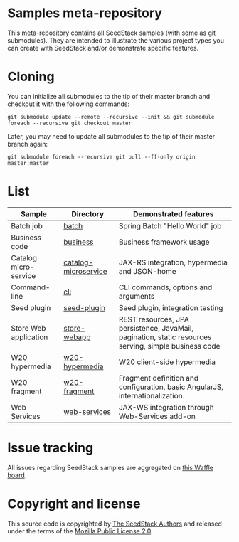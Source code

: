 # Samples meta-repository

This meta-repository contains all SeedStack samples (with some as git submodules). They are intended to illustrate the various project types you can create with SeedStack and/or demonstrate specific features.

# Cloning

You can initialize all submodules to the tip of their master branch and checkout it with the following commands:

    git submodule update --remote --recursive --init && git submodule foreach --recursive git checkout master
    
Later, you may need to update all submodules to the tip of their master branch again:     

    git submodule foreach --recursive git pull --ff-only origin master:master

# List

| Sample | Directory | Demonstrated features |
|---|---|---|
| Batch job | [batch](https://github.com/seedstack/samples/tree/master/batch) | Spring Batch "Hello World" job |
| Business code | [business](https://github.com/seedstack/samples/tree/master/business) | Business framework usage |
| Catalog micro-service | [catalog-microservice](https://github.com/seedstack/catalog-microservice-sample/tree/master) | JAX-RS integration, hypermedia and JSON-home |
| Command-line | [cli](https://github.com/seedstack/samples/tree/master/cli) | CLI commands, options and arguments |
| Seed plugin | [seed-plugin](https://github.com/seedstack/samples/tree/master/seed-plugin) | Seed plugin, integration testing |
| Store Web application | [store-webapp](https://github.com/seedstack/store-webapp-sample/tree/master) | REST resources, JPA persistence, JavaMail, pagination, static resources serving, simple business code |
| W20 hypermedia | [w20-hypermedia](https://github.com/seedstack/w20-hypermedia-sample/tree/master) | W20 client-side hypermedia |
| W20 fragment | [w20-fragment](https://github.com/seedstack/samples/tree/master/w20-fragment) | Fragment definition and configuration, basic AngularJS, internationalization. |
| Web Services | [web-services](https://github.com/seedstack/web-services-sample/tree/master) | JAX-WS integration through Web-Services add-on |

# Issue tracking

All issues regarding SeedStack samples are aggregated on [this Waffle board](https://waffle.io/seedstack/samples).

# Copyright and license

This source code is copyrighted by [The SeedStack Authors](https://github.com/seedstack/seedstack/blob/master/AUTHORS) and released under the terms of the [Mozilla Public License 2.0](https://www.mozilla.org/MPL/2.0/).
